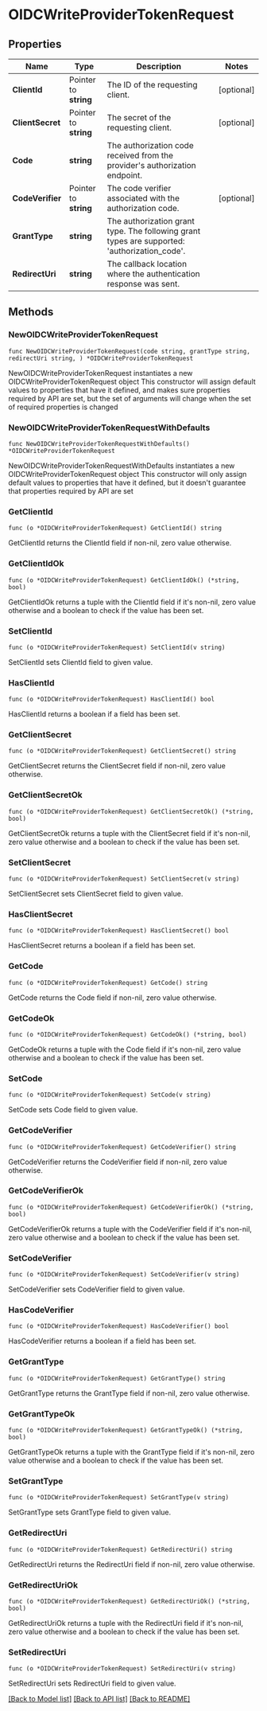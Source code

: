 # OIDCWriteProviderTokenRequest

## Properties

Name | Type | Description | Notes
------------ | ------------- | ------------- | -------------
**ClientId** | Pointer to **string** | The ID of the requesting client. | [optional] 
**ClientSecret** | Pointer to **string** | The secret of the requesting client. | [optional] 
**Code** | **string** | The authorization code received from the provider&#39;s authorization endpoint. | 
**CodeVerifier** | Pointer to **string** | The code verifier associated with the authorization code. | [optional] 
**GrantType** | **string** | The authorization grant type. The following grant types are supported: &#39;authorization_code&#39;. | 
**RedirectUri** | **string** | The callback location where the authentication response was sent. | 

## Methods

### NewOIDCWriteProviderTokenRequest

`func NewOIDCWriteProviderTokenRequest(code string, grantType string, redirectUri string, ) *OIDCWriteProviderTokenRequest`

NewOIDCWriteProviderTokenRequest instantiates a new OIDCWriteProviderTokenRequest object
This constructor will assign default values to properties that have it defined,
and makes sure properties required by API are set, but the set of arguments
will change when the set of required properties is changed

### NewOIDCWriteProviderTokenRequestWithDefaults

`func NewOIDCWriteProviderTokenRequestWithDefaults() *OIDCWriteProviderTokenRequest`

NewOIDCWriteProviderTokenRequestWithDefaults instantiates a new OIDCWriteProviderTokenRequest object
This constructor will only assign default values to properties that have it defined,
but it doesn't guarantee that properties required by API are set

### GetClientId

`func (o *OIDCWriteProviderTokenRequest) GetClientId() string`

GetClientId returns the ClientId field if non-nil, zero value otherwise.

### GetClientIdOk

`func (o *OIDCWriteProviderTokenRequest) GetClientIdOk() (*string, bool)`

GetClientIdOk returns a tuple with the ClientId field if it's non-nil, zero value otherwise
and a boolean to check if the value has been set.

### SetClientId

`func (o *OIDCWriteProviderTokenRequest) SetClientId(v string)`

SetClientId sets ClientId field to given value.

### HasClientId

`func (o *OIDCWriteProviderTokenRequest) HasClientId() bool`

HasClientId returns a boolean if a field has been set.

### GetClientSecret

`func (o *OIDCWriteProviderTokenRequest) GetClientSecret() string`

GetClientSecret returns the ClientSecret field if non-nil, zero value otherwise.

### GetClientSecretOk

`func (o *OIDCWriteProviderTokenRequest) GetClientSecretOk() (*string, bool)`

GetClientSecretOk returns a tuple with the ClientSecret field if it's non-nil, zero value otherwise
and a boolean to check if the value has been set.

### SetClientSecret

`func (o *OIDCWriteProviderTokenRequest) SetClientSecret(v string)`

SetClientSecret sets ClientSecret field to given value.

### HasClientSecret

`func (o *OIDCWriteProviderTokenRequest) HasClientSecret() bool`

HasClientSecret returns a boolean if a field has been set.

### GetCode

`func (o *OIDCWriteProviderTokenRequest) GetCode() string`

GetCode returns the Code field if non-nil, zero value otherwise.

### GetCodeOk

`func (o *OIDCWriteProviderTokenRequest) GetCodeOk() (*string, bool)`

GetCodeOk returns a tuple with the Code field if it's non-nil, zero value otherwise
and a boolean to check if the value has been set.

### SetCode

`func (o *OIDCWriteProviderTokenRequest) SetCode(v string)`

SetCode sets Code field to given value.


### GetCodeVerifier

`func (o *OIDCWriteProviderTokenRequest) GetCodeVerifier() string`

GetCodeVerifier returns the CodeVerifier field if non-nil, zero value otherwise.

### GetCodeVerifierOk

`func (o *OIDCWriteProviderTokenRequest) GetCodeVerifierOk() (*string, bool)`

GetCodeVerifierOk returns a tuple with the CodeVerifier field if it's non-nil, zero value otherwise
and a boolean to check if the value has been set.

### SetCodeVerifier

`func (o *OIDCWriteProviderTokenRequest) SetCodeVerifier(v string)`

SetCodeVerifier sets CodeVerifier field to given value.

### HasCodeVerifier

`func (o *OIDCWriteProviderTokenRequest) HasCodeVerifier() bool`

HasCodeVerifier returns a boolean if a field has been set.

### GetGrantType

`func (o *OIDCWriteProviderTokenRequest) GetGrantType() string`

GetGrantType returns the GrantType field if non-nil, zero value otherwise.

### GetGrantTypeOk

`func (o *OIDCWriteProviderTokenRequest) GetGrantTypeOk() (*string, bool)`

GetGrantTypeOk returns a tuple with the GrantType field if it's non-nil, zero value otherwise
and a boolean to check if the value has been set.

### SetGrantType

`func (o *OIDCWriteProviderTokenRequest) SetGrantType(v string)`

SetGrantType sets GrantType field to given value.


### GetRedirectUri

`func (o *OIDCWriteProviderTokenRequest) GetRedirectUri() string`

GetRedirectUri returns the RedirectUri field if non-nil, zero value otherwise.

### GetRedirectUriOk

`func (o *OIDCWriteProviderTokenRequest) GetRedirectUriOk() (*string, bool)`

GetRedirectUriOk returns a tuple with the RedirectUri field if it's non-nil, zero value otherwise
and a boolean to check if the value has been set.

### SetRedirectUri

`func (o *OIDCWriteProviderTokenRequest) SetRedirectUri(v string)`

SetRedirectUri sets RedirectUri field to given value.



[[Back to Model list]](../README.md#documentation-for-models) [[Back to API list]](../README.md#documentation-for-api-endpoints) [[Back to README]](../README.md)


